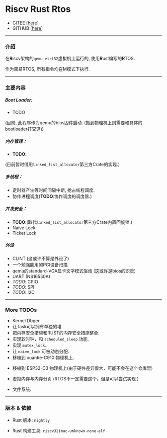 # Riscv Rust Rtos
- GITEE [[here]](https://gitee.com/iangzvoi/ates)
- GITHUB [[here]](https://github.com/ianzvoi/ates)

---

### 介绍
在**R**iscv架构的`qemu-virt32`虚拟机上运行的,
使用**R**ust编写的**R**TOS.

作为简易RTOS, 所有指令均在M模式下执行.

---



### 主要内容
##### Boot Loader:
* TODO

(目前, 此程序作为qemu的bios固件启动. (搬到物理机上则需要和具体的bootloader打交道))

##### 内存管理：
* **TODO**:
 
(目前暂时借用`linked_list_allocator`第三方Crate的实现.)


##### 多线程：
* 定时器产生等时间间隔中断, 抢占线程调度.
* 协作进程调度(**TODO**:协作调度的调度器.)


##### 并发安全：

* **TODO**:(取代`linked_list_allocator`第三方Crate内置回旋锁.)
* Naive Lock
* Ticket Lock


##### 外设
- CLINT (这或许不算是外设了)
- 一个勉强能用的PCI设备扫描
- qemu的standard-VGA显卡文字模式驱动 (这或许是bios的职责)
- UART (NS16550A)
- *TODO*: GPIO 
- *TODO*: SPI
- *TODO*: I2C

---


### More **TODO**s

[//]: # (期望目标)
- Kernel Dbger
- 让Task可以拥有单独的堆.
- 把内存安全措施和RUST的内存安全措施整合.
- 实现软时钟，和 `scheduled_sleep` 功能.
- 实现 `mutex_lock`.
- 让 `naive_lock` 可被动态分配.
- 移植到 xuantie-C910 物理机上. 

[//]: # (额外目标)
- 移植到 ESP32-C3 物理机上(由于硬件差异很大，可能不会在这个仓库里)

[//]: # (- 试着复现 XuantieC910 CPU 的 Ghostwrite 漏洞.)
- 虚拟内存与内存分页 (RTOS不一定需要这个，但是可以尝试实现.)

- 文件系统.


---

### 版本 & 依赖
- Rust 版本:
`nightly`

- Rust 构建工具: 
`riscv32imac-unknown-none-elf` 
